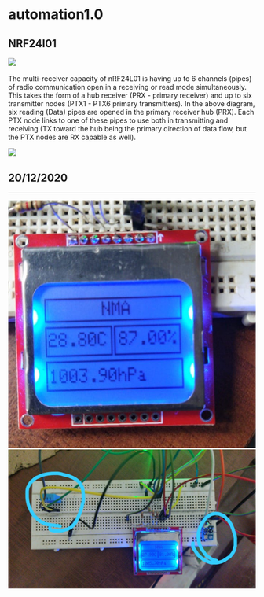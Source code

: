 # automation1.0
## NRF24l01

![](https://www.electronicwings.com/public/images/user_images/images/Arduino/nRF24L01/Frequency%20Channel.png)

The multi-receiver capacity of nRF24L01 is having up to 6 channels (pipes) of radio communication open in a receiving or read mode simultaneously. This takes the form of a hub receiver (PRX - primary receiver) and up to six transmitter nodes (PTX1 - PTX6 primary transmitters). In the above diagram, six reading (Data) pipes are opened in the primary receiver hub (PRX). Each PTX node links to one of these pipes to use both in transmitting and receiving (TX toward the hub being the primary direction of data flow, but the PTX nodes are RX capable as well).

![](https://how2electronics.com/wp-content/uploads/2019/04/NRF24L01-Working-Principles-of-Channels-and-Addresses.png)


## 20/12/2020
-----------

![display](images/display1.jpeg)
![display](images/display2.jpeg)

